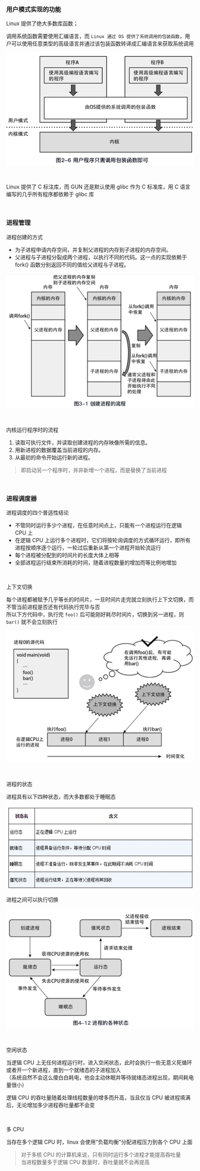 ### 用户模式实现的功能

Linux 提供了绝大多数库函数；

调用系统函数需要使用汇编语言，而 `Linux 通过 OS 提供了系统调用的包装函数`，用户可以使用任意类型的高级语言并通过该包装函数转译成汇编语言来获取系统调用

![](./img/howtowork/hk1.png)

<br>

Linux 提供了 C 标注库，而 GUN 还是默认使用 glibc 作为 C 标准库，用 C 语言编写的几乎所有程序都依赖于 glibc 库

<br>

### 进程管理

进程创建的方式

- 为子进程申请内存空间，并复制父进程的内存到子进程的内存空间。
- 父进程与子进程分裂成两个进程，以执行不同的代码。这一点的实现依赖于 fork() 函数分别返回不同的值给父进程与子进程。

![](./img/howtowork/hk2.png)

<br>

内核运行程序时的流程

1. 读取可执行文件，并读取创建进程的内存映像所需的信息。
2. 用新进程的数据覆盖当前进程的内存。
3. 从最初的命令开始运行新的进程。

> 即启动另一个程序时，并非新增一个进程，而是替换了当前进程

<br>

### 进程调度器

进程调度的四个普适性结论

- 不管同时运行多少个进程，在任意时间点上，只能有一个进程运行在逻辑 CPU 上
- 在逻辑 CPU 上运行多个进程时，它们将按轮询调度的方式循环运行，即所有进程按顺序逐个运行，一轮过后重新从第一个进程开始轮流运行
- 每个进程被分配到的时间片的长度大体上相等
- 全部进程运行结束所消耗的时间，随着进程数量的增加而等比例地增加

<br>

上下文切换

每个进程都被赋予几乎等长的时间片，一旦时间片走完就立刻执行上下文切换，而不管当前进程是否还有代码执行完毕与否  
所以下方代码中，执行完 `foo()` 后可能刚好耗尽时间片，切换到另一进程，则 `bar()` 就不会立刻执行

![](./img/howtowork/hk3.png)

<br>

进程的状态

进程具有以下四种状态，而大多数都处于睡眠态

![](./img/howtowork/hk4.png)

进程之间可以执行切换

![](./img/howtowork/hk5.png)

<br>

空闲状态

当逻辑 CPU 上无任何进程运行时，进入空闲状态，此时会执行一些无意义死循环或者开一个新进程，直到一个就绪态的子进程加入  
（系统自然不会这么傻白白耗电，他会主动休眠并等待就绪态进程出现，期间耗电量很小）

逻辑 CPU 的吞吐量随着处理线程数量的增多而升高，当且仅当 CPU 被进程填满后，无论增加多少进程吞吐量都不会变

<br>

多 CPU

当存在多个逻辑 CPU 时，linux 会使用“负载均衡”分配进程压力到各个 CPU 上面

> 对于多核 CPU 的计算机来说，只有同时运行多个进程才能提高吞吐量  
> 当进程数量多于逻辑 CPU 数量时，吞吐量就不会再提高

<br>

